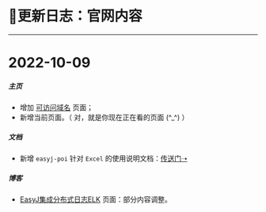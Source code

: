 # 🚀更新日志：官网内容


---------------------------------------------------------------------------------------------------------------------------

# 2022-10-09

##### 主页

* 增加 <a href="#domain-name" target="easyj-poi">可访问域名</a> 页面；
* 新增当前页面。（ 对，就是你现在正在看的页面 (^_^) ） 

##### 文档

* 新增 `easyj-poi` 针对 `Excel` 的使用说明文档：<a href="docs/#/all/easyj-poi.md" target="easyj-poi">传送门➝</a>

##### 博客

* <a href="blog/#/easyj/easyj-integrate-elk" target="easyj-integrate-elk">EasyJ集成分布式日志ELK</a> 页面：部分内容调整。
